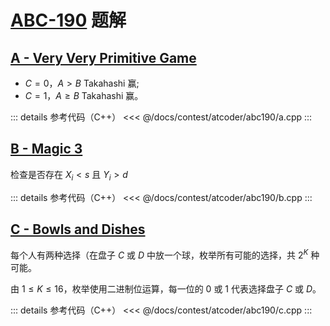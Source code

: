 # [ABC-190](https://atcoder.jp/contests/abc190) 题解

## [A - Very Very Primitive Game](https://atcoder.jp/contests/abc190/tasks/abc190_a)

- $C = 0$，$A > B$ Takahashi 赢;
- $C = 1$，$A ≥ B$ Takahashi 赢。

::: details 参考代码（C++）
<<< @/docs/contest/atcoder/abc190/a.cpp
:::

## [B - Magic 3](https://atcoder.jp/contests/abc190/tasks/abc190_b)

检查是否存在 $X_i < s$ 且 $Y_i > d$

::: details 参考代码（C++）
<<< @/docs/contest/atcoder/abc190/b.cpp
:::

## [C - Bowls and Dishes](https://atcoder.jp/contests/abc190/tasks/abc190_c)

每个人有两种选择（在盘子 $C$ 或 $D$ 中放一个球，枚举所有可能的选择，共 $2^K$ 种可能。

由 $1 ≤ K ≤ 16$，枚举使用二进制位运算，每一位的 $0$ 或 $1$ 代表选择盘子 $C$ 或 $D$。

::: details 参考代码（C++）
<<< @/docs/contest/atcoder/abc190/c.cpp
:::
